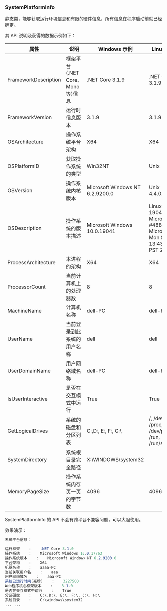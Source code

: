 ### SystemPlatformInfo

静态类，能够获取运行环境信息和有限的硬件信息，所有信息在程序启动前就已经确定。

其 API 说明及获得的数据示例如下：

| 属性                 | 说明                            | Windows 示例                    | Linux 示例                                                   |
| -------------------- | ------------------------------- | ------------------------------- | ------------------------------------------------------------ |
| FrameworkDescription | 框架平台(.NET Core、Mono等)信息 | .NET Core 3.1.9                 | .NET Core 3.1.9                                              |
| FrameworkVersion     | 运行时信息版本                  | 3.1.9                           | 3.1.9                                                        |
| OSArchitecture       | 操作系统平台架构                | X64                             | X64                                                          |
| OSPlatformID         | 获取操作系统的类型              | Win32NT                         | Unix                                                         |
| OSVersion            | 操作系统内核版本                | Microsoft Windows NT 6.2.9200.0 | Unix 4.4.0.19041                                             |
| OSDescription        | 操作系统的版本描述              | Microsoft Windows 10.0.19041    | Linux 4.4.0-19041-Microsoft #488-Microsoft Mon Sep 01 13:43:00 PST 2020 |
| ProcessArchitecture  | 本进程的架构                    | X64                             | X64                                                          |
| ProcessorCount       | 当前计算机上的处理器数          | 8                               | 8                                                            |
| MachineName          | 计算机名称                      | dell-PC                         | dell-PC                                                      |
| UserName             | 当前登录到此系统的用户名称      | dell                            | dell                                                         |
| UserDomainName       | 用户网络域名称                  | dell-PC                         | dell-PC                                                      |
| IsUserInteractive    | 是否在交互模式中运行            | True                            | True                                                         |
| GetLogicalDrives     | 系统的磁盘和分区列表            | C:\,D:\, E:\, F:\, G:\          | /, /dev, /sys, /proc, /dev/pts, /run, /run/shm               |
| SystemDirectory      | 系统根目录完全路径              | X:\WINDOWS\system32             |                                                              |
| MemoryPageSize       | 操作系统内存页一页的字节数      | 4096                            | 4096                                                         |

SystemPlatformInfo 的 API 不会有跨平台不兼容问题，可以大胆使用。

效果演示：

```csharp
系统平台信息：

运行框架    :    .NET Core 3.1.0
操作系统    :    Microsoft Windows 10.0.17763
操作系统版本    :    Microsoft Windows NT 6.2.9200.0
平台架构    :    X64
机器名称    :    aaaa-PC
当前关联用户名    :    aaa
用户网络域名    :    aaa-PC
系统已运行时间(毫秒)    :    3227500
Web程序核心框架版本    :    3.1.0
是否在交互模式中运行    :    True
分区磁盘    :    C:\,D:\, E:\, F:\, G:\, H:\ 
系统目录    :    C:\windows\system32
... ...
```



